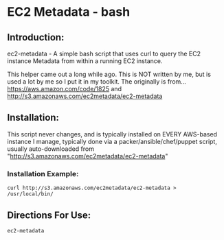 # EC2 Metadata - bash

## Introduction:
ec2-metadata - A simple bash script that uses curl to query the EC2 instance Metadata from within a running EC2 instance.

This helper came out a long while ago.  This is NOT written by me, but is used a lot by me so I put it in my toolkit.  The originally is from...
https://aws.amazon.com/code/1825
and
http://s3.amazonaws.com/ec2metadata/ec2-metadata

## Installation:
This script never changes, and is typically installed on EVERY AWS-based instance I manage, typically done via a packer/ansible/chef/puppet script, usually auto-downloaded from "http://s3.amazonaws.com/ec2metadata/ec2-metadata"


### Installation Example:

```
curl http://s3.amazonaws.com/ec2metadata/ec2-metadata > /usr/local/bin/
```

## Directions For Use:

```
ec2-metadata
```
